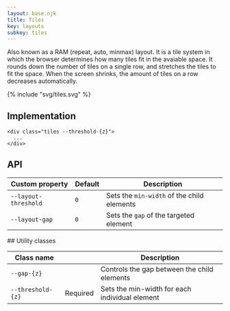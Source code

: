 ```yaml
---
layout: base.njk
title: Tiles
key: layouts
subkey: tiles
---
```


Also known as a RAM (repeat, auto, minmax) layout. It is a tile system in which the browser determines how many tiles fit in the avaiable space. It rounds down the number of tiles on a single row, and stretches the tiles to fit the space. When the screen shrinks, the amount of tiles on a row decreases automatically.

{% include "svg/tiles.svg" %}

## Implementation

```
<div class="tiles --threshold-{z}">
  ...
</div>
```

## API

<div>
  <table>
    <thead>
      <tr><th>Custom property</th><th>Default</th><th>Description</th></tr>
    </thead>
    <tbody>
      <tr><td><code>--layout-threshold</code></td><td><code>0</code></td><td>Sets the <code>min-width</code> of the child elements</tr>
      <tr><td><code>--layout-gap</code></td><td><code>0</code></td><td>Sets the <code>gap</code> of the targeted element</tr>
    </tbody>
  </table>
</div>## Utility classes

<div>
  <table>
    <thead>
      <tr><th>Class name</th><th></th><th>Description</th></tr>
    </thead>
    <tbody>
      <tr><td><code>--gap-{z}</code></td><td></td><td>Controls the gap between the child elements</td></tr>
      <tr><td><code>--threshold-{z}</code></td><td>Required</td><td>Sets the min-width for each individual element</td></tr>
    </tbody>
  </table>
</div>
